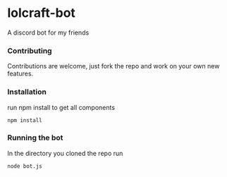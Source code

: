 # lolcraft-bot
A discord bot for my friends

### Contributing
Contributions are welcome, just fork the repo and work on your own new features.

### Installation
run npm install to get all components

`npm install`

### Running the bot
In the directory you cloned the repo run

`node bot.js`
